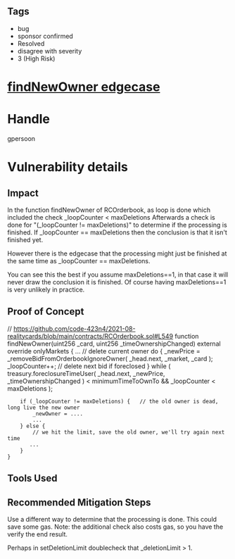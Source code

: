 ## Tags

- bug
- sponsor confirmed
- Resolved
- disagree with severity
- 3 (High Risk)

# [findNewOwner edgecase](https://github.com/code-423n4/2021-08-realitycards-findings/issues/27) 

# Handle

gpersoon


# Vulnerability details

## Impact
In the function findNewOwner of RCOrderbook, as loop is done which included the check  _loopCounter < maxDeletions
Afterwards a check is done for  "(_loopCounter != maxDeletions)" to determine if the processing is finished.
If _loopCounter == maxDeletions then the conclusion is that it isn't finished yet.

However there is the edgecase that the processing might just be finished at the same time as _loopCounter == maxDeletions.

You can see this the best if you assume maxDeletions==1, in that case it will never draw the conclusion it is finished.
Of course having maxDeletions==1 is very unlikely in practice.

## Proof of Concept
// https://github.com/code-423n4/2021-08-realitycards/blob/main/contracts/RCOrderbook.sol#L549
 function findNewOwner(uint256 _card, uint256 _timeOwnershipChanged)  external  override  onlyMarkets  {
...
        // delete current owner
        do {
            _newPrice = _removeBidFromOrderbookIgnoreOwner( _head.next, _market, _card );
            _loopCounter++;             // delete next bid if foreclosed
        } while (    treasury.foreclosureTimeUser( _head.next, _newPrice,  _timeOwnershipChanged ) <  minimumTimeToOwnTo &&
                _loopCounter < maxDeletions );

        if (_loopCounter != maxDeletions) {   // the old owner is dead, long live the new owner
            _newOwner = .... 
            ...
        } else {
            // we hit the limit, save the old owner, we'll try again next time
           ...
        }
    }


## Tools Used

## Recommended Mitigation Steps
Use a different way to determine that the processing is done. This could save some gas.
Note: the additional check also costs gas, so you have the verify the end result.

Perhaps in setDeletionLimit doublecheck that _deletionLimit > 1.

